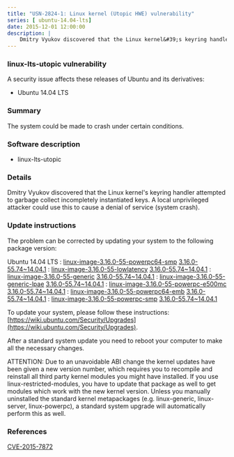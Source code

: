 ```yaml
---
title: "USN-2824-1: Linux kernel (Utopic HWE) vulnerability"
series: [ ubuntu-14.04-lts]
date: 2015-12-01 12:00:00
description: |
    Dmitry Vyukov discovered that the Linux kernel&#39;s keyring handler attempted to garbage collect incompletely instantiated keys. A local unprivileged attacker could use this to cause a denial of service (system crash). 
--- 
```

 
 


### linux-lts-utopic vulnerability

A security issue affects these releases of Ubuntu and its derivatives:

* Ubuntu 14.04 LTS

### Summary

The system could be made to crash under certain conditions. 

### Software description

* linux-lts-utopic 

### Details

Dmitry Vyukov discovered that the Linux kernel&#39;s keyring handler attempted to garbage collect incompletely instantiated keys. A local unprivileged attacker could use this to cause a denial of service (system crash). 

### Update instructions

The problem can be corrected by updating your system to the following package version:

Ubuntu 14.04 LTS
 : [linux-image-3.16.0-55-powerpc64-smp](https://launchpad.net/ubuntu/+source/linux-lts-utopic) <span> [3.16.0-55.74~14.04.1](https://launchpad.net/ubuntu/+source/linux-lts-utopic/3.16.0-55.74~14.04.1) </span> 
 : [linux-image-3.16.0-55-lowlatency](https://launchpad.net/ubuntu/+source/linux-lts-utopic) <span> [3.16.0-55.74~14.04.1](https://launchpad.net/ubuntu/+source/linux-lts-utopic/3.16.0-55.74~14.04.1) </span> 
 : [linux-image-3.16.0-55-generic](https://launchpad.net/ubuntu/+source/linux-lts-utopic) <span> [3.16.0-55.74~14.04.1](https://launchpad.net/ubuntu/+source/linux-lts-utopic/3.16.0-55.74~14.04.1) </span> 
 : [linux-image-3.16.0-55-generic-lpae](https://launchpad.net/ubuntu/+source/linux-lts-utopic) <span> [3.16.0-55.74~14.04.1](https://launchpad.net/ubuntu/+source/linux-lts-utopic/3.16.0-55.74~14.04.1) </span> 
 : [linux-image-3.16.0-55-powerpc-e500mc](https://launchpad.net/ubuntu/+source/linux-lts-utopic) <span> [3.16.0-55.74~14.04.1](https://launchpad.net/ubuntu/+source/linux-lts-utopic/3.16.0-55.74~14.04.1) </span> 
 : [linux-image-3.16.0-55-powerpc64-emb](https://launchpad.net/ubuntu/+source/linux-lts-utopic) <span> [3.16.0-55.74~14.04.1](https://launchpad.net/ubuntu/+source/linux-lts-utopic/3.16.0-55.74~14.04.1) </span> 
 : [linux-image-3.16.0-55-powerpc-smp](https://launchpad.net/ubuntu/+source/linux-lts-utopic) <span> [3.16.0-55.74~14.04.1](https://launchpad.net/ubuntu/+source/linux-lts-utopic/3.16.0-55.74~14.04.1) </span> 

To update your system, please follow these instructions: [https://wiki.ubuntu.com/Security/Upgrades](https://wiki.ubuntu.com/Security/Upgrades).

After a standard system update you need to reboot your computer to make all the necessary changes.

ATTENTION: Due to an unavoidable ABI change the kernel updates have been given a new version number, which requires you to recompile and reinstall all third party kernel modules you might have installed. If you use linux-restricted-modules, you have to update that package as well to get modules which work with the new kernel version. Unless you manually uninstalled the standard kernel metapackages (e.g. linux-generic, linux-server, linux-powerpc), a standard system upgrade will automatically perform this as well. 

### References

 
 [CVE-2015-7872](http://people.ubuntu.com/~ubuntu-security/cve/CVE-2015-7872)
 

